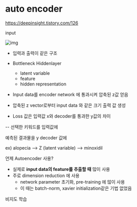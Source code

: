 # auto encoder

https://deepinsight.tistory.com/126

input

![img](https://blog.kakaocdn.net/dn/8JonH/btqFBec9cAF/mhxdDF930R0CrHs9NdUKv1/img.png)



- 입력과 출력이 같은 구조
- Bottleneck Hiddenlayer
  - latent variable
  - feature
  - hidden representation



- Input data를 encoder network 에 통과시켜 압축된 z값 얻음
- 압축된 z vector로부터 input data 와 같은 크기 출력 값 생성
- Loss 값은 입력값 x와 decoder를 통과한 y값의 차이



-- 선택한 키워드를 입력값에

예측된 결과물을 y decoder 값에

ex) alopecia --> Z (latent variable) --> minoxidil



언제 Autoencoder 사용?

- 실제로 **input data의 feature를 추출할 때** 많이 사용
- 주로 dimension reduction 에 사용
  - network parameter 초기화, pre-training 에 많이 사용
  - 이 때는 batch-norm, xavier initialization같은 기법 없었음





비지도 학습

